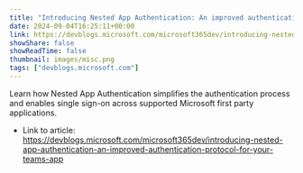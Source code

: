 ```yaml
---
title: "Introducing Nested App Authentication: An improved authentication protocol for your Teams App"
date: 2024-09-04T16:25:11+00:00
link: https://devblogs.microsoft.com/microsoft365dev/introducing-nested-app-authentication-an-improved-authentication-protocol-for-your-teams-app
showShare: false
showReadTime: false
thumbnail: images/misc.png
tags: ["devblogs.microsoft.com"]
---
```

Learn how Nested App Authentication simplifies the authentication process and enables single sign-on across supported Microsoft first party applications.

- Link to article: https://devblogs.microsoft.com/microsoft365dev/introducing-nested-app-authentication-an-improved-authentication-protocol-for-your-teams-app